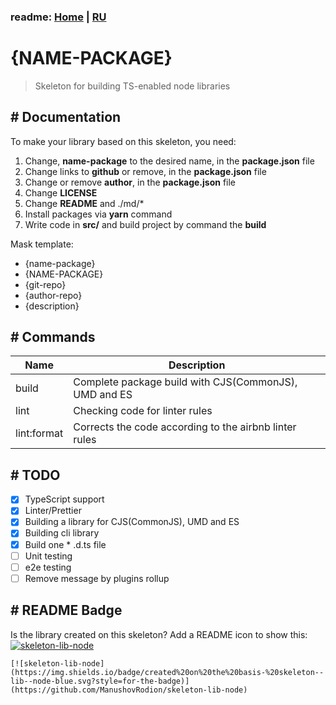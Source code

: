 ### readme: [Home](./../README.md) | [RU](./README-DEVELOP-RU.md)

# {NAME-PACKAGE}

> Skeleton for building TS-enabled node libraries

## # Documentation

To make your library based on this skeleton, you need:

1. Change, **name-package** to the desired name, in the **package.json** file
2. Change links to **github** or remove, in the **package.json** file
3. Change or remove **author**, in the **package.json** file
4. Change **LICENSE**
5. Change **README** and ./md/\*
6. Install packages via **yarn** command
7. Write code in **src/** and build project by command the **build**

Mask template:

- {name-package}
- {NAME-PACKAGE}
- {git-repo}
- {author-repo}
- {description}

## # Commands

| Name        | Description                                            |
| ----------- | ------------------------------------------------------ |
| build   | Complete package build with CJS(CommonJS), UMD and ES  |
| lint        | Checking code for linter rules                         |
| lint:format | Corrects the code according to the airbnb linter rules |

## # TODO

- [x] TypeScript support
- [x] Linter/Prettier
- [x] Building a library for CJS(CommonJS), UMD and ES
- [x] Building cli library
- [x] Build one \* .d.ts file
- [ ] Unit testing
- [ ] e2e testing
- [ ] Remove message by plugins rollup

## # README Badge

Is the library created on this skeleton? Add a README icon to show this: [![skeleton-lib-node](https://img.shields.io/badge/created%20on%20the%20basis-%20skeleton--lib--node-blue.svg?style=for-the-badge)](https://github.com/ManushovRodion/skeleton-lib-node)

```
[![skeleton-lib-node](https://img.shields.io/badge/created%20on%20the%20basis-%20skeleton--lib--node-blue.svg?style=for-the-badge)](https://github.com/ManushovRodion/skeleton-lib-node)
```
